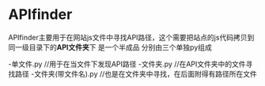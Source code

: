 # APIfinder
APIfinder主要用于在网站js文件中寻找API路径，这个需要把站点的js代码拷贝到同一级目录下的**API文件夹**下
是一个半成品
分别由三个单独py组成

-单文件.py   //用于在当文件下发现API路径
-文件夹.py     //在API文件夹中的文件寻找路径
-文件夹(带文件名).py     //也是在文件夹中寻找，在后面附得有路径所在文件
